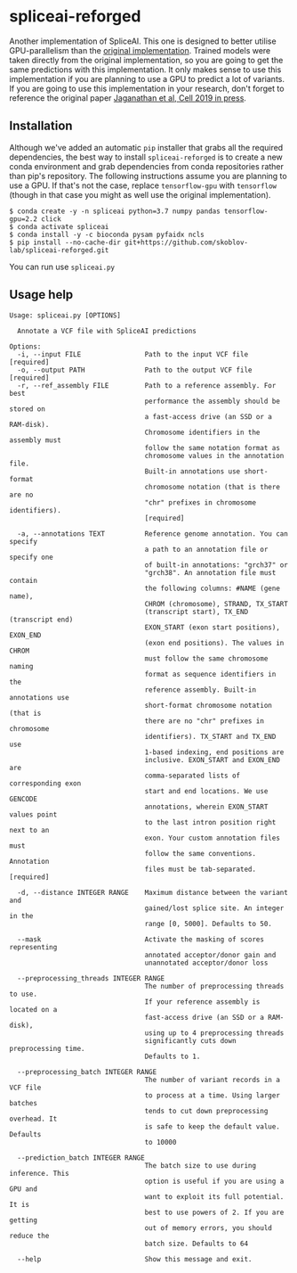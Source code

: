 # spliceai-reforged
Another implementation of SpliceAI. This one is designed to better utilise GPU-parallelism than the [original implementation](https://github.com/Illumina/SpliceAI). Trained models were taken directly from the original implementation, so you are going to get the same predictions with this implementation. It only makes sense to use this implementation if you are planning to use a GPU to predict a lot of variants. If you are going to use this implementation in your research, don't forget to reference the original paper [Jaganathan et al, Cell 2019 in press](https://doi.org/10.1016/j.cell.2018.12.015).

## Installation

Although we've added an automatic `pip` installer that grabs all the required dependencies, the best way to install `spliceai-reforged` is to create a new conda environment and grab dependencies from conda repositories rather than pip's repository. The following instructions assume you are planning to use a GPU. If that's not the case, replace `tensorflow-gpu` with `tensorflow` (though in that case you might as well use the original implementation).

```
$ conda create -y -n spliceai python=3.7 numpy pandas tensorflow-gpu=2.2 click
$ conda activate spliceai
$ conda install -y -c bioconda pysam pyfaidx ncls
$ pip install --no-cache-dir git+https://github.com/skoblov-lab/spliceai-reforged.git
```
You can run use `spliceai.py`

## Usage help

```
Usage: spliceai.py [OPTIONS]

  Annotate a VCF file with SpliceAI predictions

Options:
  -i, --input FILE                Path to the input VCF file  [required]
  -o, --output PATH               Path to the output VCF file  [required]
  -r, --ref_assembly FILE         Path to a reference assembly. For best
                                  performance the assembly should be stored on
                                  a fast-access drive (an SSD or a RAM-disk).
                                  Chromosome identifiers in the assembly must
                                  follow the same notation format as
                                  chromosome values in the annotation file.
                                  Built-in annotations use short-format
                                  chromosome notation (that is there are no
                                  "chr" prefixes in chromosome identifiers).
                                  [required]

  -a, --annotations TEXT          Reference genome annotation. You can specify
                                  a path to an annotation file or specify one
                                  of built-in annotations: "grch37" or
                                  "grch38". An annotation file must contain
                                  the following columns: #NAME (gene name),
                                  CHROM (chromosome), STRAND, TX_START
                                  (transcript start), TX_END (transcript end)
                                  EXON_START (exon start positions), EXON_END
                                  (exon end positions). The values in CHROM
                                  must follow the same chromosome naming
                                  format as sequence identifiers in the
                                  reference assembly. Built-in annotations use
                                  short-format chromosome notation (that is
                                  there are no "chr" prefixes in chromosome
                                  identifiers). TX_START and TX_END use
                                  1-based indexing, end positions are
                                  inclusive. EXON_START and EXON_END are
                                  comma-separated lists of corresponding exon
                                  start and end locations. We use GENCODE
                                  annotations, wherein EXON_START values point
                                  to the last intron position right next to an
                                  exon. Your custom annotation files must
                                  follow the same conventions. Annotation
                                  files must be tab-separated.  [required]

  -d, --distance INTEGER RANGE    Maximum distance between the variant and
                                  gained/lost splice site. An integer in the
                                  range [0, 5000]. Defaults to 50.

  --mask                          Activate the masking of scores representing
                                  annotated acceptor/donor gain and
                                  unannotated acceptor/donor loss

  --preprocessing_threads INTEGER RANGE
                                  The number of preprocessing threads to use.
                                  If your reference assembly is located on a
                                  fast-access drive (an SSD or a RAM-disk),
                                  using up to 4 preprocessing threads
                                  significantly cuts down preprocessing time.
                                  Defaults to 1.

  --preprocessing_batch INTEGER RANGE
                                  The number of variant records in a VCF file
                                  to process at a time. Using larger batches
                                  tends to cut down preprocessing overhead. It
                                  is safe to keep the default value. Defaults
                                  to 10000

  --prediction_batch INTEGER RANGE
                                  The batch size to use during inference. This
                                  option is useful if you are using a GPU and
                                  want to exploit its full potential. It is
                                  best to use powers of 2. If you are getting
                                  out of memory errors, you should reduce the
                                  batch size. Defaults to 64

  --help                          Show this message and exit.
```
